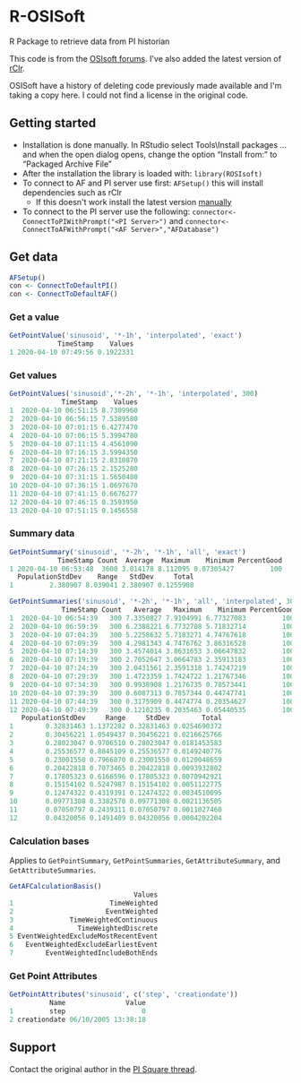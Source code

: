 # R-OSISoft
R Package to retrieve data from PI historian

This code is from the [OSIsoft forums](https://pisquare.osisoft.com/blogs/holgeramort/2018/02/19/rosisoft-osisoft-pi-and-r-version-2). I've also added the latest version of [rClr](https://github.com/rdotnet/rClr).

OSISoft have a history of deleting code previously made available and I'm taking a copy here. I could not find a license in the original code.

## Getting started

* Installation is done manually. In RStudio select Tools\Install packages … and when the open dialog opens, change the option “Install from:” to “Packaged Archive File”
* After the installation the library is loaded with: `library(ROSIsoft)`
* To connect to AF and PI server use first: `AFSetup()` this will install dependencies such as rClr
  * If this doesn't work install the latest version [manually](https://github.com/rdotnet/rClr)
* To connect to the PI server use the following:
`connector<-ConnectToPIWithPrompt("<PI Server>")`  and `connector<-ConnectToAFWithPrompt("<AF Server>","AFDatabase")`

## Get data

```r
AFSetup()
con <- ConnectToDefaultPI()
con <- ConnectToDefaultAF()
```

### Get a value

```r
GetPointValue('sinusoid', '*-1h', 'interpolated', 'exact')
            TimeStamp    Values
1 2020-04-10 07:49:56 0.1922331
```

### Get values

```r
GetPointValues('sinusoid','*-2h', '*-1h', 'interpolated', 300)
             TimeStamp    Values
1  2020-04-10 06:51:15 8.7309960
2  2020-04-10 06:56:15 7.5389580
3  2020-04-10 07:01:15 6.4277470
4  2020-04-10 07:06:15 5.3994780
5  2020-04-10 07:11:15 4.4561090
6  2020-04-10 07:16:15 3.5994350
7  2020-04-10 07:21:15 2.8310870
8  2020-04-10 07:26:15 2.1525280
9  2020-04-10 07:31:15 1.5650480
10 2020-04-10 07:36:15 1.0697670
11 2020-04-10 07:41:15 0.6676277
12 2020-04-10 07:46:15 0.3593950
13 2020-04-10 07:51:15 0.1456558
```

### Summary data

```r
GetPointSummary('sinusoid', '*-2h', '*-1h', 'all', 'exact')
            TimeStamp Count  Average  Maximum    Minimum PercentGood
1 2020-04-10 06:53:48  3600 3.014178 8.112095 0.07305427         100
  PopulationStdDev    Range   StdDev     Total
1         2.380907 8.039041 2.380907 0.1255908
```

```r
GetPointSummaries('sinusoid', '*-2h', '*-1h', 'all', 'interpolated', 300)
             TimeStamp Count   Average   Maximum    Minimum PercentGood
1  2020-04-10 06:54:39   300 7.3350827 7.9104991 6.77327083         100
2  2020-04-10 06:59:39   300 6.2388221 6.7732708 5.71832714         100
3  2020-04-10 07:04:39   300 5.2258632 5.7183271 4.74767618         100
4  2020-04-10 07:09:39   300 4.2981343 4.7476762 3.86316528         100
5  2020-04-10 07:14:39   300 3.4574014 3.8631653 3.06647832         100
6  2020-04-10 07:19:39   300 2.7052647 3.0664783 2.35913183         100
7  2020-04-10 07:24:39   300 2.0431561 2.3591318 1.74247219         100
8  2020-04-10 07:29:39   300 1.4723359 1.7424722 1.21767346         100
9  2020-04-10 07:34:39   300 0.9938908 1.2176735 0.78573441         100
10 2020-04-10 07:39:39   300 0.6087313 0.7857344 0.44747741         100
11 2020-04-10 07:44:39   300 0.3175909 0.4474774 0.20354627         100
12 2020-04-10 07:49:39   300 0.1210235 0.2035463 0.05440535         100
   PopulationStdDev     Range     StdDev        Total
1        0.32831463 1.1372282 0.32831463 0.0254690372
2        0.30456221 1.0549437 0.30456221 0.0216625766
3        0.28023047 0.9706510 0.28023047 0.0181453583
4        0.25536577 0.8845109 0.25536577 0.0149240776
5        0.23001550 0.7966870 0.23001550 0.0120048659
6        0.20422818 0.7073465 0.20422818 0.0093932802
7        0.17805323 0.6166596 0.17805323 0.0070942921
8        0.15154102 0.5247987 0.15154102 0.0051122775
9        0.12474322 0.4319391 0.12474322 0.0034510095
10       0.09771308 0.3382570 0.09771308 0.0021136505
11       0.07050797 0.2439311 0.07050797 0.0011027460
12       0.04320056 0.1491409 0.04320056 0.0004202204
```

### Calculation bases

Applies to `GetPointSummary`, `GetPointSummaries`, `GetAttributeSummary`, and `GetAttributeSummaries`.

```r
GetAFCalculationBasis()
                               Values
1                        TimeWeighted
2                       EventWeighted
3              TimeWeightedContinuous
4                TimeWeightedDiscrete
5 EventWeightedExcludeMostRecentEvent
6   EventWeightedExcludeEarliestEvent
7        EventWeightedIncludeBothEnds
```

### Get Point Attributes

```r
GetPointAttributes('sinusoid', c('step', 'creationdate'))
          Name               Value
1         step                   0
2 creationdate 06/10/2005 13:38:18
```
## Support

Contact the original author in the [PI Square thread](https://pisquare.osisoft.com/blogs/holgeramort/2018/02/19/rosisoft-osisoft-pi-and-r-version-2).
